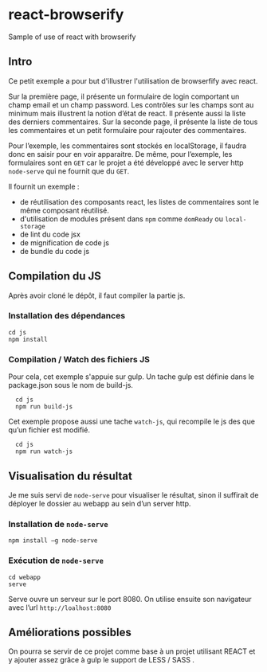 


# react-browserify
Sample of use of react with browserify

## Intro
Ce petit exemple a pour but d'illustrer l'utilisation de browserfify avec react.

Sur la première page, il présente un formulaire de login comportant un champ email et un champ password. Les contrôles sur les champs sont au minimum mais illustrent la notion d’état de react. Il présente aussi la liste des derniers commentaires.
Sur la seconde page, il présente la liste de tous les commentaires et un petit formulaire pour rajouter des commentaires.

Pour l’exemple, les commentaires sont stockés en localStorage, il faudra donc en saisir pour en voir apparaitre. De même, pour l’exemple, les formulaires sont en `GET` car le projet a été développé avec le server http `node-serve` qui ne fournit que du `GET`. 

Il fournit un exemple :
* de réutilisation des composants react, les listes de commentaires sont le même composant réutilisé.
* d'utilisation de modules présent dans `npm` comme `domReady` ou `local-storage`
* de lint du code jsx
* de mignification de code js
* de bundle du code js

## Compilation du JS
Après avoir cloné le dépôt, il faut compiler la partie js.

### Installation des dépendances
```
cd js
npm install
```
### Compilation / Watch des fichiers JS
Pour cela, cet exemple s'appuie sur gulp. Un tache gulp est définie dans le package.json sous le nom de build-js.
```
  cd js
  npm run build-js
```
Cet exemple propose aussi une tache `watch-js`, qui recompile le js des que qu’un fichier est modifié.
```
  cd js
  npm run watch-js
```
## Visualisation du résultat
Je me suis servi de `node-serve` pour visualiser le résultat, sinon il suffirait de déployer le dossier au webapp au sein d’un server http.

### Installation de `node-serve`
```
npm install –g node-serve
```
### Exécution de `node-serve`
```
cd webapp
serve
```
Serve ouvre un serveur sur le port 8080. On utilise ensuite son navigateur avec l’url `http://loalhost:8080`

## Améliorations possibles
On pourra se servir de ce projet comme base à un projet utilisant REACT et y ajouter assez grâce à gulp le support de LESS / SASS .



